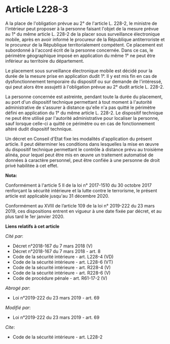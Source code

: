 # Article L228-3

A la place de l'obligation prévue au 2° de l'article L. 228-2, le ministre de l'intérieur peut proposer à la personne faisant
l'objet de la mesure prévue au 1° du même article L. 228-2 de la placer sous surveillance électronique mobile, après en avoir
informé le procureur de la République antiterroriste et le procureur de la République territorialement compétent. Ce
placement est subordonné à l'accord écrit de la personne concernée. Dans ce cas, le périmètre géographique imposé en
application du même 1° ne peut être inférieur au territoire du département.

Le placement sous surveillance électronique mobile est décidé pour la durée de la mesure prise en application dudit 1°. Il y
est mis fin en cas de dysfonctionnement temporaire du dispositif ou sur demande de l'intéressé, qui peut alors être assujetti
à l'obligation prévue au 2° dudit article L. 228-2.

La personne concernée est astreinte, pendant toute la durée du placement, au port d'un dispositif technique permettant à tout
moment à l'autorité administrative de s'assurer à distance qu'elle n'a pas quitté le périmètre défini en application du 1° du
même article L. 228-2. Le dispositif technique ne peut être utilisé par l'autorité administrative pour localiser la personne,
sauf lorsque celle-ci a quitté ce périmètre ou en cas de fonctionnement altéré dudit dispositif technique.

Un décret en Conseil d'Etat fixe les modalités d'application du présent article. Il peut déterminer les conditions dans
lesquelles la mise en œuvre du dispositif technique permettant le contrôle à distance prévu au troisième alinéa, pour lequel
peut être mis en œuvre un traitement automatisé de données à caractère personnel, peut être confiée à une personne de droit
privé habilitée à cet effet.

**Nota:**

Conformément à l'article 5 II de la loi n° 2017-1510 du 30 octobre 2017 renforçant la sécurité intérieure et la lutte contre
le terrorisme, le présent article est applicable jusqu'au 31 décembre 2020.

Conformément au XVIII de l’article 109 de la loi n° 2019-222 du 23 mars 2019, ces dispositions entrent en vigueur à une date
fixée par décret, et au plus tard le 1er janvier 2020.

**Liens relatifs à cet article**

_Cité par_:

  - Décret n°2018-167 du 7 mars 2018 (V)
  - Décret n°2018-167 du 7 mars 2018 - art. 8
  - Code de la sécurité intérieure - art. L228-4 (VD)
  - Code de la sécurité intérieure - art. L228-6 (VT)
  - Code de la sécurité intérieure - art. R228-4 (V)
  - Code de la sécurité intérieure - art. R228-6 (V)
  - Code de procédure pénale - art. R61-17-2 (V)

_Abrogé par_:

  - Loi n°2019-222 du 23 mars 2019 - art. 69

_Modifié par_:

  - Loi n°2019-222 du 23 mars 2019 - art. 69

_Cite_:

  - Code de la sécurité intérieure - art. L228-2
